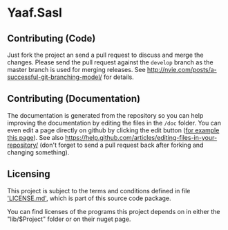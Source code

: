 ﻿# Yaaf.Sasl

## Contributing (Code)

Just fork the project an send a pull request to discuss and merge the changes.
Please send the pull request against the `develop` branch as the master branch is used for merging releases.
See http://nvie.com/posts/a-successful-git-branching-model/ for details.

## Contributing (Documentation)

The documentation is generated from the repository so you can help improving the documentation by editing the files in the `/doc` folder.
You can even edit a page directly on github by clicking the edit button ([for example this page](https://github.com/matthid/Yaaf.Sasl/blob/develop/doc/Contributing.md)).
See also https://help.github.com/articles/editing-files-in-your-repository/ 
(don't forget to send a pull request back after forking and changing something).

## Licensing

This project is subject to the terms and conditions defined in file ['LICENSE.md'](https://github.com/matthid/Yaaf.Sasl/blob/develop/doc/LICENSE.md), which is part of this source code package.

You can find licenses of the programs this project depends on in either the "lib/$Project" folder or on their nuget page.